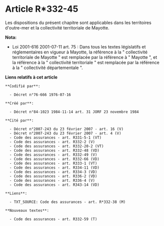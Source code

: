 # Article R*332-45

Les dispositions du présent chapitre sont applicables dans les territoires d'outre-mer et la collectivité territoriale de
Mayotte.

**Nota:**

- Loi 2001-616 2001-07-11 art. 75 : Dans tous les textes législatifs et réglementaires en vigueur à Mayotte, la référence à
la " collectivité territoriale de Mayotte " est remplacée par la référence à " Mayotte ", et la référence à la " collectivité
territoriale " est remplacée par la référence à la " collectivité départementale ".

**Liens relatifs à cet article**

	**Codifié par**:

	  - Décret n°76-666 1976-07-16

	**Créé par**:

	  - Décret n°84-1023 1984-11-14 art. 31 JORF 23 novembre 1984

	**Cité par**:

	  - Décret n°2007-243 du 23 février 2007 - art. 16 (V)
	  - Décret n°2007-243 du 23 février 2007 - art. 4 (V)
	  - Code des assurances - art. R331-5-1 (VT)
	  - Code des assurances - art. R332-2 (V)
	  - Code des assurances - art. R332-20-2 (VT)
	  - Code des assurances - art. R332-48 (VD)
	  - Code des assurances - art. R332-49 (V)
	  - Code des assurances - art. R332-66 (VD)
	  - Code des assurances - art. R333-1 (VT)
	  - Code des assurances - art. R334-11 (VD)
	  - Code des assurances - art. R334-3 (VD)
	  - Code des assurances - art. R336-2 (VD)
	  - Code des assurances - art. R336-4 (V)
	  - Code des assurances - art. R343-14 (VD)

	**Liens**:

	  - TXT_SOURCE: Code des assurances - art. R*332-38 (M)

	**Nouveaux textes**:

	  - Code des assurances - art. R332-59 (T)

